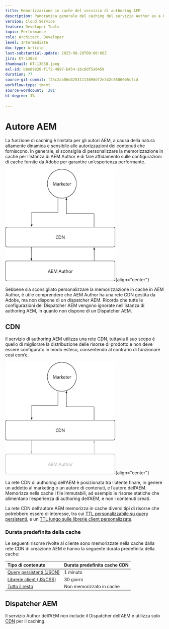 ```yaml
---
title: Memorizzazione in cache del servizio di authoring AEM
description: Panoramica generale del caching del servizio Author as a Cloud Service dall’AEM.
version: Cloud Service
feature: Developer Tools
topic: Performance
role: Architect, Developer
level: Intermediate
doc-type: Article
last-substantial-update: 2023-08-28T00:00:00Z
jira: KT-13858
thumbnail: KT-13858.jpeg
exl-id: b8e09820-f1f2-4897-b454-16c0df5a0459
duration: 77
source-git-commit: f23c2ab86d42531113690df2e342c65060b5c7cd
workflow-type: tm+mt
source-wordcount: '281'
ht-degree: 3%

---
```


# Autore AEM

La funzione di caching è limitata per gli autori AEM, a causa della natura altamente dinamica e sensibile alle autorizzazioni dei contenuti che forniscono. In generale, si sconsiglia di personalizzare la memorizzazione in cache per l’istanza di AEM Author e di fare affidamento sulle configurazioni di cache fornite da Adobe per garantire un’esperienza performante.

![Diagramma panoramica sul caching degli autori di AEM](./assets/author/author-all.png){align="center"}

Sebbene sia sconsigliato personalizzare la memorizzazione in cache in AEM Author, è utile comprendere che AEM Author ha una rete CDN gestita da Adobe, ma non dispone di un dispatcher AEM. Ricorda che tutte le configurazioni del Dispatcher AEM vengono ignorate nell’istanza di authoring AEM, in quanto non dispone di un Dispatcher AEM.

## CDN

Il servizio di authoring AEM utilizza una rete CDN, tuttavia il suo scopo è quello di migliorare la distribuzione delle risorse di prodotto e non deve essere configurato in modo esteso, consentendo al contrario di funzionare così com’è.

![Diagramma introduttivo del caching delle pubblicazioni AEM](./assets/author/author-cdn.png){align="center"}

La rete CDN di authoring dell’AEM è posizionata tra l’utente finale, in genere un addetto al marketing o un autore di contenuti, e l’autore dell’AEM. Memorizza nella cache i file immutabili, ad esempio le risorse statiche che alimentano l’esperienza di authoring dell’AEM, e non i contenuti creati.

La rete CDN dell’autore AEM memorizza in cache diversi tipi di risorse che potrebbero essere di interesse, tra cui [TTL personalizzabile su query persistenti](https://experienceleague.adobe.com/docs/experience-manager-cloud-service/content/headless/graphql-api/persisted-queries.html?author-instances), e un [TTL lungo sulle librerie client personalizzate](https://experienceleague.adobe.com/docs/experience-manager-cloud-service/content/implementing/content-delivery/caching.html#client-side-libraries).

### Durata predefinita della cache

Le seguenti risorse rivolte al cliente sono memorizzate nella cache dalla rete CDN di creazione AEM e hanno la seguente durata predefinita della cache:

| Tipo di contenuto | Durata predefinita cache CDN |
|:------------ |:---------- |
| [Query persistenti (JSON)](https://experienceleague.adobe.com/docs/experience-manager-cloud-service/content/headless/graphql-api/persisted-queries.html?author-instances) | 1 minuto |
| [Librerie client (JS/CSS)](https://experienceleague.adobe.com/docs/experience-manager-cloud-service/content/implementing/content-delivery/caching.html#client-side-libraries) | 30 giorni |
| [Tutto il resto](https://experienceleague.adobe.com/docs/experience-manager-cloud-service/content/implementing/content-delivery/caching.html#other-content) | Non memorizzato in cache |


## Dispatcher AEM

Il servizio Author dell’AEM non include il Dispatcher dell’AEM e utilizza solo [CDN](#cdn) per il caching.
